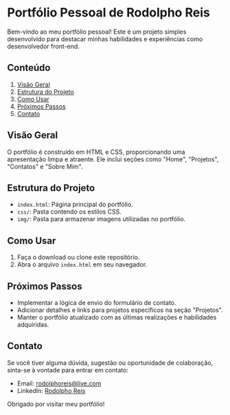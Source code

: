 # Portfólio Pessoal de Rodolpho Reis

Bem-vindo ao meu portfólio pessoal! Este é um projeto simples desenvolvido para destacar minhas habilidades e experiências como desenvolvedor front-end.

## Conteúdo

1. [Visão Geral](#visão-geral)
2. [Estrutura do Projeto](#estrutura-do-projeto)
3. [Como Usar](#como-usar)
4. [Próximos Passos](#próximos-passos)
5. [Contato](#contato)

## Visão Geral

O portfólio é construído em HTML e CSS, proporcionando uma apresentação limpa e atraente. Ele inclui seções como "Home", "Projetos", "Contatos" e "Sobre Mim".

## Estrutura do Projeto

- `index.html`: Página principal do portfólio.
- `css/`: Pasta contendo os estilos CSS.
- `img/`: Pasta para armazenar imagens utilizadas no portfólio.

## Como Usar

1. Faça o download ou clone este repositório.
2. Abra o arquivo `index.html` em seu navegador.

## Próximos Passos

- Implementar a lógica de envio do formulário de contato.
- Adicionar detalhes e links para projetos específicos na seção "Projetos".
- Manter o portfólio atualizado com as últimas realizações e habilidades adquiridas.

## Contato

Se você tiver alguma dúvida, sugestão ou oportunidade de colaboração, sinta-se à vontade para entrar em contato:

- Email: rodolphoreis@live.com
- LinkedIn: [Rodolpho Reis](https://www.linkedin.com/in/rodolphoreis/)

Obrigado por visitar meu portfólio!
